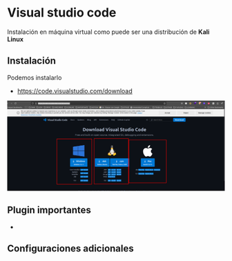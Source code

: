 # Visual studio code

Instalación en máquina virtual como puede ser una distribución de **Kali Linux** 



## Instalación

Podemos instalarlo

* https://code.visualstudio.com/download
 
![](adjuntos/Pasted%20image%2020250323232454.png)

## Plugin importantes 


* 


## Configuraciones adicionales


